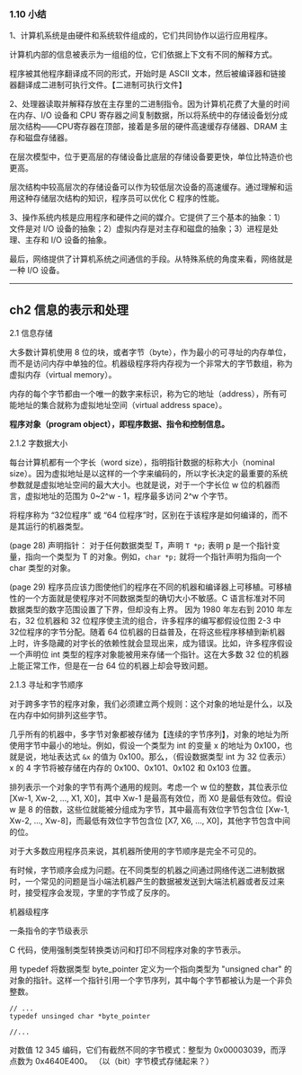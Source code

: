 ### 1.10 小结

1、计算机系统是由硬件和系统软件组成的，它们共同协作以运行应用程序。

计算机内部的信息被表示为一组组的位，它们依据上下文有不同的解释方式。

程序被其他程序翻译成不同的形式，开始时是 ASCII 文本，然后被编译器和链接器翻译成二进制可执行文件。【二进制可执行文件】

2、处理器读取并解释存放在主存里的二进制指令。因为计算机花费了大量的时间在内存、I/O 设备和 CPU 寄存器之间复制数据，所以将系统中的存储设备划分成层次结构——CPU寄存器在顶部，接着是多层的硬件高速缓存存储器、DRAM 主存和磁盘存储器。

在层次模型中，位于更高层的存储设备比底层的存储设备要更快，单位比特造价也更高。

层次结构中较高层次的存储设备可以作为较低层次设备的高速缓存。通过理解和运用这种存储层次结构的知识，程序员可以优化 C 程序的性能。

3、操作系统内核是应用程序和硬件之间的媒介。它提供了三个基本的抽象：1）文件是对 I/O 设备的抽象；2）虚拟内存是对主存和磁盘的抽象；3）进程是处理、主存和 I/O 设备的抽象。

最后，网络提供了计算机系统之间通信的手段。从特殊系统的角度来看，网络就是一种 I/O 设备。


---
## ch2 信息的表示和处理

2.1 信息存储

大多数计算机使用 8 位的块，或者字节（byte），作为最小的可寻址的内存单位，而不是访问内存中单独的位。机器级程序将内存视为一个非常大的字节数组，称为虚拟内存（virtual memory）。

内存的每个字节都由一个唯一的数字来标识，称为它的地址（address），所有可能地址的集合就称为虚拟地址空间（virtual address space）。

**程序对象（program object），即程序数据、指令和控制信息。**

2.1.2 字数据大小

每台计算机都有一个字长（word size），指明指针数据的标称大小（nominal size）。因为虚拟地址是以这样的一个字来编码的，所以字长决定的最重要的系统参数就是虚拟地址空间的最大大小。也就是说，对于一个字长位 w 位的机器而言，虚拟地址的范围为 0~2^w - 1，程序最多访问 2^w 个字节。

将程序称为 “32位程序” 或 “64 位程序”时，区别在于该程序是如何编译的，而不是其运行的机器类型。


(page 28) 声明指针： 对于任何数据类型 T，声明 `T *p;` 表明 p 是一个指针变量，指向一个类型为 T 的对象。例如，`char *p;` 就将一个指针声明为指向一个 char 类型的对象。

(page 29) 程序员应该力图使他们的程序在不同的机器和编译器上可移植。可移植性的一个方面就是使程序对不同数据类型的确切大小不敏感。C 语言标准对不同数据类型的数字范围设置了下界，但却没有上界。
因为 1980 年左右到 2010 年左右，32 位机器和 32 位程序使主流的组合，许多程序的编写都假设位图 2-3 中 32位程序的字节分配。随着 64 位机器的日益普及，在将这些程序移植到新机器上时，许多隐藏的对字长的依赖性就会显现出来，成为错误。比如，许多程序假设一个声明位 int 类型的程序对象能被用来存储一个指针。这在大多数 32 位的机器上能正常工作，但是在一台 64 位的机器上却会导致问题。


2.1.3 寻址和字节顺序

对于跨多字节的程序对象，我们必须建立两个规则：这个对象的地址是什么，以及在内存中如何排列这些字节。

几乎所有的机器中，多字节对象都被存储为【连续的字节序列】，对象的地址为所使用字节中最小的地址。例如，假设一个类型为 int 的变量 x 的地址为 0x100，也就是说，地址表达式  `&x` 的值为 0x100。那么，（假设数据类型 int 为 32 位表示） x 的 4 字节将被存储在内存的 0x100、0x101、0x102 和 0x103 位置。


排列表示一个对象的字节有两个通用的规则。考虑一个 w 位的整数，其位表示位 [Xw-1, Xw-2, ..., X1, X0]，其中 Xw-1 是最高有效位，而 X0 是最低有效位。假设 w 是 8 的倍数，这些位就能被分组成为字节，其中最高有效位字节包含位 [Xw-1, Xw-2, ..., Xw-8]，而最低有效位字节包含位 [X7, X6, ..., X0]，其他字节包含中间的位。

对于大多数应用程序员来说，其机器所使用的字节顺序是完全不可见的。

有时候，字节顺序会成为问题。在不同类型的机器之间通过网络传送二进制数据时，一个常见的问题是当小端法机器产生的数据被发送到大端法机器或者反过来时，接受程序会发现，字里的字节成了反序的。


机器级程序

一条指令的字节级表示



C 代码，使用强制类型转换类访问和打印不同程序对象的字节表示。

用 typedef 将数据类型 byte_pointer 定义为一个指向类型为 "unsigned char" 的对象的指针。这样一个指针引用一个字节序列，其中每个字节都被认为是一个非负整数。

```
// ...
typedef unsinged char *byte_pointer

//...
```

对数值 12 345 编码，它们有截然不同的字节模式：整型为 0x00003039，而浮点数为 0x4640E400。
（以（bit）字节模式存储起来？）
